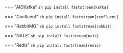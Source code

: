 === "AIOKafka"
    ```sh
    pip install faststream[kafka]
    ```

=== "Confluent"
    ```sh
    pip install faststream[confluent]
    ```

=== "RabbitMQ"
    ```sh
    pip install faststream[rabbit]
    ```

=== "NATS"
    ```sh
    pip install faststream[nats]
    ```

=== "Redis"
    ```sh
    pip install faststream[redis]
    ```
